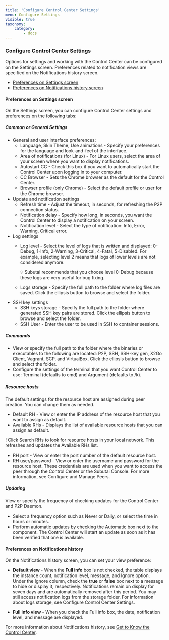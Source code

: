 ```yaml
---
title: 'Configure Control Center Settings'
menu: Configure Settings
visible: true
taxonomy:
    category:
        - docs
---
```


### Configure Control Center Settings
Options for settings and working with the Control Center can be configured on the Settings screen. Preferences related to notification views are specified on the Notifications history screen. 
* [Preferences on Settings screen](#Preferences-on-Settings-screen)
* [Preferences on Notifications history screen]()

#### Preferences on Settings screen
On the Settings screen, you can configure Control Center settings and preferences on the following tabs:

##### Common or General Settings

* General and user interface preferences: 
  * Language, Skin Theme, Use animations - Specify your preferences for the language and look-and-feel of the interface.
  * Area of notifications (for Linux) - For Linux users, select the area of your screen where you want to display notifications.
  * Autostart CC - Check this box if you want to automatically start the Control Center upon logging in to your computer. 
  * CC Browser - Sets the Chrome browser as the default for the Control Center.
  * Browser profile (only Chrome) - Select the default profile or user for the Chrome browser.
* Update and notification settings
  * Refresh time - Adjust the timeout, in seconds, for refreshing the P2P connection status. 
  * Notification delay - Specify how long, in seconds, you want the Control Center to display a notification on your screen.
  * Notification level - Select the type of notification: Info, Error, Warning, Critical error.
* Log settings
  * Log level - Select the level of logs that is written and displayed: 0-Debug, 1-Info, 2-Warning, 3-Critical, 4-Fatal, 5-Disabled. For example, selecting level 2 means that logs of lower levels are not considered anymore. 

    :bulb: Subutai recommends that you choose level 0-Debug because these logs are very useful for bug fixing.  

  * Logs storage - Specify the full path to the folder where log files are saved. Click the ellipsis button to browse and select the folder.
* SSH key settings
  * SSH keys storage - Specify the full path to the folder where generated SSH key pairs are stored. Click the ellipsis button to browse and select the folder.
  * SSH User - Enter the user to be used in SSH to container sessions.	

##### Commands

* View or specify the full path to the folder where the binaries or executables to the following are located: P2P, SSH, SSH-key gen, X2Go Client, Vagrant, SCP, and VirtualBox. Click the ellipsis button to browse and select the folder. 
* Configure the settings of the terminal that you want Control Center to use: Terminal (defaults to cmd) and Argument (defaults to /k).

##### Resource hosts

The default settings for the resource host are assigned during peer creation. You can change them as needed. 
* Default RH - View or enter the IP address of the resource host that you want to assign as default. 
* Available RHs - Displays the list of available resource hosts that you can assign as default. 

! Click Search RHs to look for resource hosts in your local network. This refreshes and updates the Available RHs list. 

* RH port - View or enter the port number of the default resource host. 
* RH user/password - View or enter the username and password for the resource host. These credentials are used when you want to access the peer through the Control Center or the Subutai Console. For more information, see Configure and Manage Peers. 

##### Updating

View or specify the frequency of checking updates for the Control Center and P2P Daemon.
* Select a frequency option such as Never or Daily, or select the time in hours or minutes. 
* Perform automatic updates by checking the Automatic box next to the component. The Control Center will start an update as soon as it has been verified that one is available.

#### Preferences on Notifications history

On the Notifications history screen, you can set your view preference:

* **Default view** - When the **Full info** box is not checked, the table displays the instance count, notification level, message, and Ignore option. 	
Under the Ignore column, check the **true** or **false** box next to a message to hide or display it, respectively. Notifications remain on display for seven days and are automatically removed after this period. You may still access notification logs from the storage folder. For information about logs storage, see Configure Control Center Settings.  

* **Full info view** - When you check the Full info box, the date, notification level, and message are displayed. 

For more information about Notifications history, see [Get to Know the Control Center](../get-to-know).